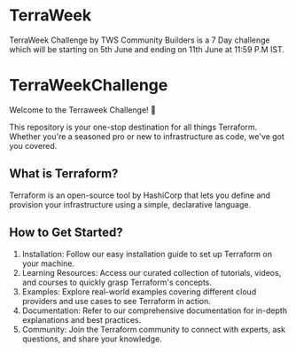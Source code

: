 # TerraWeek
TerraWeek Challenge by TWS Community Builders is a 7 Day challenge which will be starting on 5th June and ending on 11th June at 11:59 P.M IST.
# TerraWeekChallenge
Welcome to the Terraweek Challenge! 🚀

This repository is your one-stop destination for all things Terraform. Whether you're a seasoned pro or new to infrastructure as code, we've got you covered.
## What is Terraform?
Terraform is an open-source tool by HashiCorp that lets you define and provision your infrastructure using a simple, declarative language.
## How to Get Started?
1. Installation: Follow our easy installation guide to set up Terraform on your machine.
2. Learning Resources: Access our curated collection of tutorials, videos, and courses to quickly grasp Terraform's concepts.
3. Examples: Explore real-world examples covering different cloud providers and use cases to see Terraform in action.
4. Documentation: Refer to our comprehensive documentation for in-depth explanations and best practices.
5. Community: Join the Terraform community to connect with experts, ask questions, and share your knowledge.


